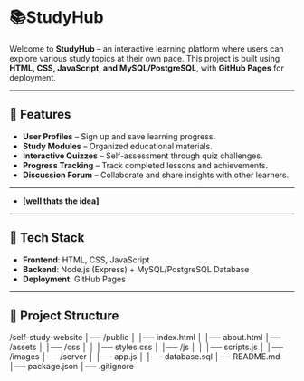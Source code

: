 # 📚StudyHub

Welcome to **StudyHub** – an interactive learning platform where users can explore various study topics at their own pace. This project is built using **HTML, CSS, JavaScript, and MySQL/PostgreSQL**, with **GitHub Pages** for deployment.

---

## 🚀 Features
- **User Profiles** – Sign up and save learning progress.
- **Study Modules** – Organized educational materials.
- **Interactive Quizzes** – Self-assessment through quiz challenges.
- **Progress Tracking** – Track completed lessons and achievements.
- **Discussion Forum** – Collaborate and share insights with other learners.

---
 
- **[well thats the idea]**

---

## 🔧 Tech Stack
- **Frontend**: HTML, CSS, JavaScript
- **Backend**: Node.js (Express) + MySQL/PostgreSQL Database
- **Deployment**: GitHub Pages

---

## 📂 Project Structure
/self-study-website │── /public │ │── index.html │ │── about.html │── /assets │ │── /css │ │ │── styles.css │ │── /js │ │ │── scripts.js │ │── /images │── /server │ │── app.js │ │── database.sql │── README.md │── package.json │── .gitignore


